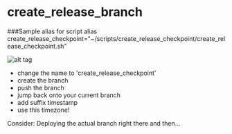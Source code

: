 # create_release_branch

###Sample alias for script
alias create_release_checkpoint="~/scripts/create_release_checkpoint/create_release_checkpoint.sh"

![alt tag](http://i.imgur.com/Ac65We4.png)

* change the name to 'create_release_checkpoint'
* create the branch
* push the branch
* jump back onto your current branch
* add suffix timestamp
* use this timezone!

Consider: Deploying the actual branch right there and then...

